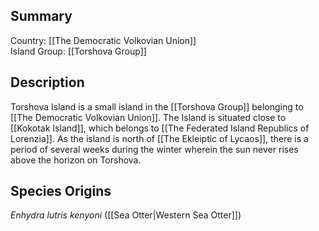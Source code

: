 ## Summary

Country: [[The Democratic Volkovian Union]]  
Island Group: [[Torshova Group]]  
## Description

Torshova Island is a small island in the [[Torshova Group]] belonging to [[The Democratic Volkovian Union]]. The Island is situated close to [[Kokotak Island]], which belongs to [[The Federated Island Republics of Lorenzia]]. As the island is north of [[The Ekleiptic of Lycaos]], there is a period of several weeks during the winter wherein the sun never rises above the horizon on Torshova.
## Species Origins

_Enhydra lutris kenyoni_ ([[Sea Otter|Western Sea Otter]])